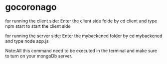 # gocoronago

for running the client side:
Enter the client side folde by cd client and type npm start to start the client side

for running the server side:
Enter the mybackened folder by cd mybackened and type node app.js

Note:All this command need to be executed in the terminal and make sure to turn on your mongoDb server.
